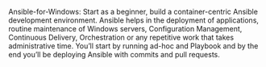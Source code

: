    Ansible-for-Windows:  Start as a beginner, build a container-centric Ansible development environment. Ansible helps in the deployment of applications, routine maintenance of Windows servers, Configuration Management, Continuous Delivery, Orchestration or any repetitive work that takes administrative time. You’ll start by running ad-hoc and Playbook   and by the end you’ll be deploying Ansible with commits and pull requests.
